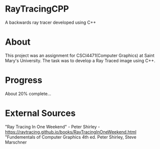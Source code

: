 # RayTracingCPP
A backwards ray tracer developed using C++

# About
This project was an assignment for CSCI4471(Computer Graphics) at Saint Mary's University. The task was to develop a Ray Traced image using C++.

# Progress
About 20% complete...

# External Sources
"Ray Tracing In One Weekend" - Peter Shirley - https://raytracing.github.io/books/RayTracingInOneWeekend.html
"Fundementals of Computer Graphics 4th ed. Peter Shirley, Steve Marschner
